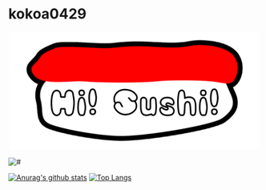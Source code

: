 # kokoa0429
<p align="center">
  <a href="https://ciebus.net" target="_blank"><img src="hisushi.png" width="500px"></a>
</p>


![#](https://img.shields.io/static/v1?label=LIFE&message=FAILED!!&color=critical&style=flat&?labelColor=violet)  

[![Anurag's github stats](https://github-readme-stats.vercel.app/api?username=kokoa0429)](https://github.com/anuraghazra/github-readme-stats)
[![Top Langs](https://github-readme-stats.vercel.app/api/top-langs/?username=kokoa0429&layout=compact)](https://github.com/anuraghazra/github-readme-stats)
